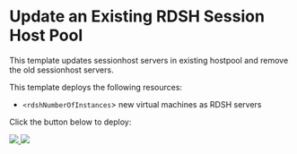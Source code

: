 # Update an Existing RDSH Session Host Pool

This template updates sessionhost servers in existing hostpool and remove the old sessionhost servers.

This template deploys the following resources:
+ `<rdshNumberOfInstances`> new virtual machines as RDSH servers



Click the button below to deploy:



<a href="https://portal.azure.com/#create/Microsoft.Template/uri/https%3A%2F%2Fraw.githubusercontent.com%2FAzure%2FRDS-Templates%2Fmaster%2Frdmi-peopletech%2FUpdate%20an%20existing%20RDSH%20session%20host%20pool%2Fazuredeploy.json" target="_blank">
    <img src="http://azuredeploy.net/deploybutton.png"/>
</a>
<a href="http://armviz.io/#/?load=https://raw.githubusercontent.com/PeopleTechRDS/msft-rdmi-templates/master/ARM-Existing%20AD%20and%20Hostpool/azuredeploy.json" target="_blank">
    <img src="http://armviz.io/visualizebutton.png"/>
</a>